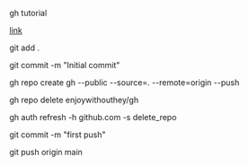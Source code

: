 gh tutorial

[link](https://www.youtube.com/watch?v=1yjbTgsnxLk)

git add .

git commit -m "Initial commit"

gh repo create gh --public --source=. --remote=origin --push

gh repo delete enjoywithouthey/gh

gh auth refresh -h github.com -s delete_repo

git commit -m "first push"

git push origin main